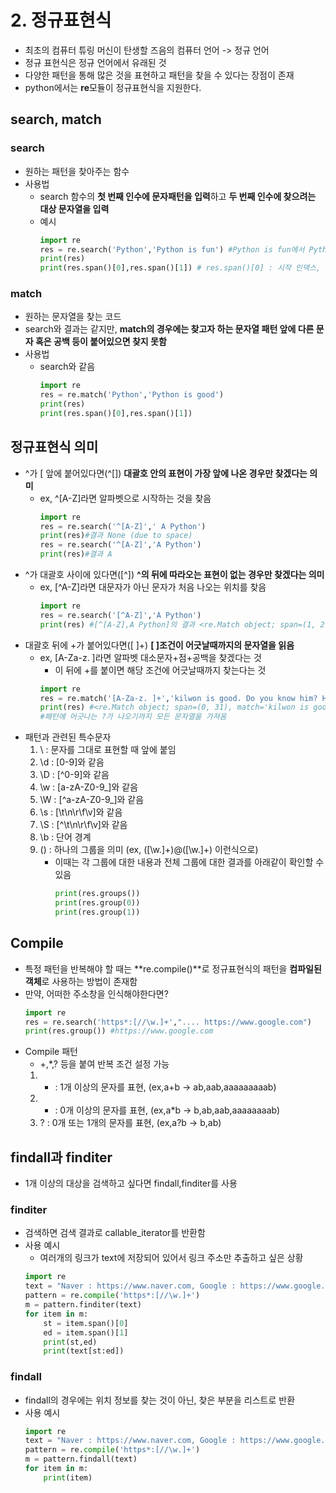 # 2. 정규표현식
- 최초의 컴퓨터 튜링 머신이 탄생할 즈음의 컴퓨터 언어 -> 정규 언어
- 정규 표현식은 정규 언어에서 유래된 것
- 다양한 패턴을 통해 많은 것을 표현하고 패턴을 찾을 수 있다는 장점이 존재
- python에서는 **re**모듈이 정규표현식을 지원한다.

## search, match
### search
- 원하는 패턴을 찾아주는 함수
- 사용법
    - search 함수의 **첫 번째 인수에 문자패턴을 입력**하고 **두 번째 인수에 찾으려는 대상 문자열을 입력**
    - 예시
        ```python
        import re
        res = re.search('Python','Python is fun') #Python is fun에서 Python 찾기
        print(res)
        print(res.span()[0],res.span()[1]) # res.span()[0] : 시작 인덱스, res.span()[1] : 끝 인덱스
        ```
### match
- 원하는 문자열을 찾는 코드
- search와 결과는 같지만, **match의 경우에는 찾고자 하는 문자열 패턴 앞에 다른 문자 혹은 공백 등이 붙어있으면 찾지 못함**
- 사용법
    - search와 같음
        ```python
        import re
        res = re.match('Python','Python is good')
        print(res)
        print(res.span()[0],res.span()[1])
        ```

## 정규표현식 의미
- ^가 \[ 앞에 붙어있다면(^\[\]) **대괄호 안의 표현이 가장 앞에 나온 경우만 찾겠다는 의미**
    - ex, ^[A-Z]라면 알파벳으로 시작하는 것을 찾음
        ```python
        import re
        res = re.search('^[A-Z]',' A Python')
        print(res)#결과 None (due to space)
        res = re.search('^[A-Z]','A Python')
        print(res)#결과 A
        ```
- ^가 대괄호 사이에 있다면(\[^\]) **^의 뒤에 따라오는 표현이 없는 경우만 찾겠다는 의미**
    - ex, \[^A-Z\]라면 대문자가 아닌 문자가 처음 나오는 위치를 찾음
        ```python
        import re
        res = re.search('[^A-Z]','A Python')
        print(res) #[^[A-Z],A Python]의 결과 <re.Match object; span=(1, 2), match=' '>
        ```
- 대괄호 뒤에 +가 붙어있다면(\[ \]+) **\[ \]조건이 어긋날때까지의 문자열을 읽음**
    - ex, \[A-Za-z. \]라면 알파벳 대소문자+점+공백을 찾겠다는 것
        - 이 뒤에 +를 붙이면 해당 조건에 어긋날때까지 찾는다는 것
        ```python
        import re
        res = re.match('[A-Za-z. ]+','kilwon is good. Do you know him? He is GOOD MAN.')
        print(res) #<re.Match object; span=(0, 31), match='kilwon is good. Do you know him'>
        #패턴에 어긋나는 ?가 나오기까지 모든 문자열을 가져옴
        ```
- 패턴과 관련된 특수문자
    1. \ : 문자를 그대로 표현할 때 앞에 붙임
    2. \d : \[0-9\]와 같음
    3. \D : \[^0-9\]와 같음
    4. \w : \[a-zA-Z0-9_\]와 같음
    5. \W : \[^a-zA-Z0-9_\]와 같음
    6. \s : \[\t\n\r\f\v\]와 같음
    7. \S : \[^\t\n\r\f\v\]와 같음
    7. \b : 단어 경계
    8. () : 하나의 그룹을 의미 (ex, (\[\w.\]+)@(\[\w.\]+) 이런식으로)
        - 이때는 각 그룹에 대한 내용과 전체 그룹에 대한 결과를 아래같이 확인할 수 있음
            ```python
            print(res.groups())
            print(res.group(0))
            print(res.group(1))
            ```
## Compile
- 특정 패턴을 반복해야 할 때는 **re.compile()**로 정규표현식의 패턴을 **컴파일된 객체**로 사용하는 방법이 존재함
- 만약, 어떠한 주소창을 인식해야한다면?
    ```python
    import re
    res = re.search('https*:[//\w.]+',".... https://www.google.com")
    print(res.group()) #https://www.google.com
    ```
- Compile 패턴
    - +,*,? 등을 붙여 반복 조건 설정 가능
    1. + : 1개 이상의 문자를 표현, (ex,a+b -> ab,aab,aaaaaaaaab)
    2. * : 0개 이상의 문자를 표현, (ex,a*b -> b,ab,aab,aaaaaaaab)
    3. ? : 0개 또는 1개의 문자를 표현, (ex,a?b -> b,ab)

## findall과 finditer
- 1개 이상의 대상을 검색하고 싶다면 findall,finditer를 사용
### finditer 
- 검색하면 검색 결과로 callable_iterator를 반환함
- 사용 예시
    - 여러개의 링크가 text에 저장되어 있어서 링크 주소만 추출하고 싶은 상황
    ```python
    import re
    text = "Naver : https://www.naver.com, Google : https://www.google.com"
    pattern = re.compile('https*:[//\w.]+')
    m = pattern.finditer(text)
    for item in m:
        st = item.span()[0]
        ed = item.span()[1]
        print(st,ed)
        print(text[st:ed])
    ```
### findall
- findall의 경우에는 위치 정보를 찾는 것이 아닌, 찾은 부분을 리스트로 반환
- 사용 예시
    ```python
    import re
    text = "Naver : https://www.naver.com, Google : https://www.google.com"
    pattern = re.compile('https*:[//\w.]+')
    m = pattern.findall(text)
    for item in m:
        print(item)
    ```